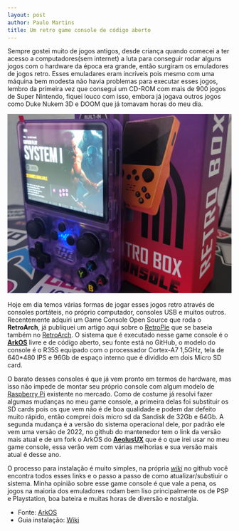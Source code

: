 ```yaml
---
layout: post
author: Paulo Martins
title: Um retro game console de código aberto
---
```


Sempre gostei muito de jogos antigos, desde criança quando comecei a ter acesso a computadores(sem internet) a luta para conseguir rodar alguns jogos com o hardware da época era grande, então surgiram os emuladores de jogos retro. Esses emuladares eram incríveis pois mesmo com uma máquina bem modesta não havia problemas para executar esses jogos, lembro da primeira vez que consegui um CD-ROM com mais de 900 jogos de Super Nintendo, fiquei louco com isso, embora já jogava outros jogos como Duke Nukem 3D e DOOM que já tomavam horas do meu dia. 

![Game Console](/assets/game.jpg "Game Console Open Source")

Hoje em dia temos várias formas de jogar esses jogos retro através de consoles portáteis, no próprio computador, consoles USB e muitos outros. Recentemente adquiri um Game Console Open Source que roda o **RetroArch**, já publiquei um artigo aqui sobre o [RetroPie](https://paullomarttins.github.io/retropie) que se baseia também no [RetroArch](https://www.retroarch.com/). O sistema que é executado nesse game console é o [**ArkOS**](https://github.com/christianhaitian/arkos/wiki) livre e de código aberto, seu fonte está no GitHub, o modelo do console é o R35S equipado com o processador Cortex-A7 1,5GHz, tela de 640*480 IPS e 96Gb de espaço interno que é dividido em dois Micro SD card.    

O barato desses consoles é que já vem pronto em termos de hardware, mas isso não impede de montar seu próprio console com algum modelo de [Raspberry Pi](https://www.raspberrypi.com/) existente no mercado. Como de costume já resolvi fazer algumas mudanças no meu game console, a primeira delas foi substituir os SD cards pois os que vem não é de boa qualidade e podem dar defeito muito rápido, então comprei dois micro sd da Sandisk de 32Gb e 64Gb. A segunda mudança é a versão do sistema operacional dele, por padrão ele vem uma versão de 2022, no github do mantenedor tem o link da versão mais atual e de um fork o ArkOS do [**AeolusUX**](https://github.com/AeolusUX/ArkOS-R3XS) que é o que irei usar no meu game console, essa verão vem com várias melhorias e sua versão mais atual é desse ano.

O processo para instalação é muito simples, na própria [_wiki_](https://github.com/christianhaitian/arkos/wiki) no github você encontra todos esses links e o passo a passo de como atualizar/substiuir o sistema. Minha opinião sobre esse game console é que vale a pena, os jogos na maioria dos emuladores rodam bem liso principalmente os de PSP e Playstation, boa bateira e muitas horas de diversão e nostalgia.  

- Fonte: [ArkOS](https://github.com/christianhaitian/arkos/wiki)
- Guia instalação: [Wiki](https://github.com/christianhaitian/arkos/wiki)
